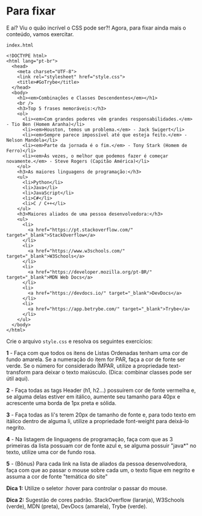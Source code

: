 # Para fixar

E aí? Viu o quão incrível o CSS pode ser?! Agora, para fixar ainda mais o conteúdo, vamos exercitar.

`index.html`

    <!DOCTYPE html>
    <html lang="pt-br">
      <head>
        <meta charset="UTF-8">
        <link rel="stylesheet" href="style.css">
        <title>#GoTrybe</title>
      </head>
      <body>
        <h1><em>Combinações e Classes Descendentes</em></h1>
        <br />
        <h3>Top 5 frases memoráveis:</h3>
        <ol>
          <li><em>Com grandes poderes vêm grandes responsabilidades.</em> - Tio Ben (Homem Aranha)</li>
          <li><em>Houston, temos um problema.</em> - Jack Swigert</li>
          <li><em>Sempre parece impossível até que esteja feito.</em> - Nelson Mandela</li>
          <li><em>Parte da jornada é o fim.</em> - Tony Stark (Homem de Ferro)</li>
          <li><em>Às vezes, o melhor que podemos fazer é começar novamente.</em> - Steve Rogers (Capitão América)</li>
        </ol>
        <h3>As maiores linguagens de programação:</h3>
        <ul>
          <li>Python</li>
          <li>Java</li>
          <li>JavaScript</li>
          <li>C#</li>
          <li>C / C++</li>
        </ul>
        <h3>Maiores aliados de uma pessoa desenvolvedora:</h3>
        <ul>
          <li>
            <a href="https://pt.stackoverflow.com/" target="_blank">StackOverflow</a>
          </li>
          <li>
            <a href="https://www.w3schools.com/" target="_blank">W3Schools</a>
          </li>
          <li>
            <a href="https://developer.mozilla.org/pt-BR/" target="_blank">MDN Web Docs</a>
          </li>
          <li>
            <a href="https://devdocs.io/" target="_blank">DevDocs</a>
          </li>
          <li>
            <a href="https://app.betrybe.com/" target="_blank">Trybe</a>
          </li>
        </ul>
      </body>
    </html>

Crie o arquivo `style.css` e resolva os seguintes exercícios:

**1** - Faça com que todos os itens de Listas Ordenadas tenham uma cor de fundo amarela. Se a numeração do item for PAR, faça a cor de fonte ser verde. Se o número for considerado ÍMPAR, utilize a propriedade text-transform para deixar o texto maiúsculo. (Dica: combinar classes pode ser útil aqui).

**2** - Faça todas as tags Header (h1, h2...) possuírem cor de fonte vermelha e, se alguma delas estiver em itálico, aumente seu tamanho para 40px e acrescente uma borda de 1px preta e sólida.

**3** - Faça todas as li's terem 20px de tamanho de fonte e, para todo texto em itálico dentro de alguma li, utilize a propriedade font-weight para deixá-lo negrito.

**4** - Na listagem de linguagens de programação, faça com que as 3 primeiras da lista possuam cor de fonte azul e, se alguma possuir "java\*" no texto, utilize uma cor de fundo rosa.

**5** - (Bônus) Para cada link na lista de aliados da pessoa desenvolvedora, faça com que ao passar o mouse sobre cada um, o texto fique em negrito e assuma a cor de fonte "temática do site"

**Dica 1:** Utilize o seletor :hover para controlar o passar do mouse.

**Dica 2:** Sugestão de cores padrão. StackOverflow (laranja), W3Schools (verde), MDN (preta), DevDocs (amarela), Trybe (verde).